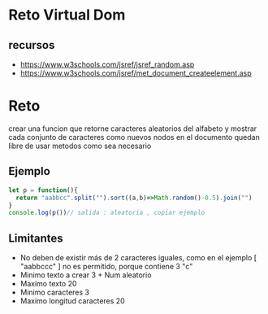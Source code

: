 # Reto Virtual Dom
## recursos
- https://www.w3schools.com/jsref/jsref_random.asp
- https://www.w3schools.com/jsref/met_document_createelement.asp

# Reto
crear una funcion que retorne caracteres aleatorios del alfabeto  y mostrar cada conjunto de caracteres como nuevos nodos en el documento quedan libre de usar metodos como sea necesario

## Ejemplo
```javascript
let p = function(){
  return "aabbcc".split("").sort((a,b)=>Math.random()-0.5).join("")
}
console.log(p())// salida : aleatoria , copiar ejemplo
```

## Limitantes
- No deben de existir más de 2 caracteres iguales, como en el ejemplo [ "aabbccc" ] no es permitido, porque contiene 3 "c"
- Minimo texto a crear 3  + Num aleatorio
- Maximo texto 20
- Minimo caracteres 3
- Maximo longitud caracteres 20
